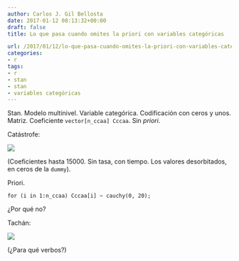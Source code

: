 ```yaml
---
author: Carlos J. Gil Bellosta
date: 2017-01-12 08:13:32+00:00
draft: false
title: Lo que pasa cuando omites la priori con variables categóricas

url: /2017/01/12/lo-que-pasa-cuando-omites-la-priori-con-variables-categoricas/
categories:
- r
tags:
- r
- stan
- stan
- variables categóricas
---
```


Stan. Modelo multinivel. Variable categórica. Codificación con ceros y unos. Matriz. Coeficiente `vector[n_ccaa] Cccaa`. Sin _priori_.

Catástrofe:

![](/wp-uploads/2017/01/coefs_sin_prior.png)


(Coeficientes hasta 15000. Sin tasa, con tiempo. Los valores desorbitados, en ceros de la `dummy`).

Priori.

`
for (i in 1:n_ccaa)
    Cccaa[i] ~ cauchy(0, 20);
`

¿Por qué no?

Tachán:

![](/wp-uploads/2017/01/coefs_con_prior.png)


(¿Para qué verbos?)
